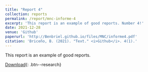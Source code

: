 ```yaml
---
title: "Report 4"
collection: reports
permalink: /report/mnc-informe-4
excerpt: 'This report is an example of good reports. Number 4!'
date: 2021-12-28
venue: 'Github'
paperurl: 'http://Benbriel.github.io/files/MNC/informe4.pdf'
citation: 'Briceño, B. (2021). "Text." <i>Github</i>. 4(1).'
---
```

This report is an example of good reports.

[Download](/files/MNC/informe4.pdf){: .btn--research}
